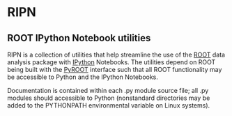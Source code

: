 # RIPN 

## ROOT IPython Notebook utilities

RIPN is a collection of utilities that help streamline the use of the
<a target="_blank" href="http://root.cern.ch/drupal/">ROOT</a> data
analysis package with <a target="_blank"
href=http://ipython.org/>IPython</a> Notebooks. The utilities depend
on ROOT being built with the <a target="_blank"
href="http://root.cern.ch/drupal/content/pyroot">PyROOT</a> interface
such that all ROOT functionality may be accessible to Python and the
IPython Notebooks.

Documentation is contained within each .py module source file; all .py
modules should accessible to Python (nonstandard directories may be
added to the PYTHONPATH environmental variable on Linux systems).




